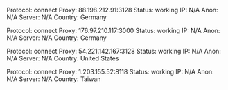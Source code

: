 Protocol: connect
Proxy: 88.198.212.91:3128
Status: working
IP: N/A
Anon: N/A
Server: N/A
Country: Germany

Protocol: connect
Proxy: 176.97.210.117:3000
Status: working
IP: N/A
Anon: N/A
Server: N/A
Country: Germany

Protocol: connect
Proxy: 54.221.142.167:3128
Status: working
IP: N/A
Anon: N/A
Server: N/A
Country: United States

Protocol: connect
Proxy: 1.203.155.52:8118
Status: working
IP: N/A
Anon: N/A
Server: N/A
Country: Taiwan

